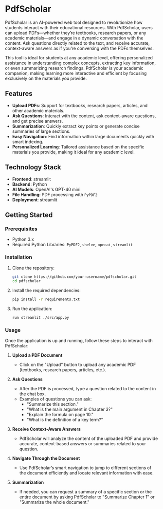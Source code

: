 # PdfScholar

PdfScholar is an AI-powered web tool designed to revolutionize how students interact with their educational resources. With PdfScholar, users can upload PDFs—whether they’re textbooks, research papers, or any academic materials—and engage in a dynamic conversation with the content. Ask questions directly related to the text, and receive accurate, context-aware answers as if you're conversing with the PDFs themselves.

This tool is ideal for students at any academic level, offering personalized assistance in understanding complex concepts, extracting key information, or even summarizing research findings. PdfScholar is your academic companion, making learning more interactive and efficient by focusing exclusively on the materials you provide.

## Features

- **Upload PDFs**: Support for textbooks, research papers, articles, and other academic materials.
- **Ask Questions**: Interact with the content, ask context-aware questions, and get precise answers.
- **Summarization**: Quickly extract key points or generate concise summaries of large sections.
- **Easy Navigation**: Find information within large documents quickly with smart indexing.
- **Personalized Learning**: Tailored assistance based on the specific materials you provide, making it ideal for any academic level.

## Technology Stack

- **Frontend**: streamlit
- **Backend**: Python 
- **AI Models**: OpenAI's GPT-40 mini
- **File Handling**: PDF processing with `PyPDF2`
- **Deployment**: streamlit

## Getting Started

### Prerequisites

- Python 3.x
- Required Python Libraries: `PyPDF2`, `shelve`, `openai`, `streamlit`

### Installation

1. Clone the repository:
   ```bash
   git clone https://github.com/your-username/pdfscholar.git
   cd pdfscholar
   
2. Install the required dependencies:
   ```bash
   pip install -r requirements.txt
   
3. Run the application:
   ```bash
   run streamlit ./src/app.py

### Usage

Once the application is up and running, follow these steps to interact with PdfScholar:

1. **Upload a PDF Document**
   - Click on the "Upload" button to upload any academic PDF (textbooks, research papers, articles, etc.).

2. **Ask Questions**
   - After the PDF is processed, type a question related to the content in the chat box.
   - Examples of questions you can ask:
     - "Summarize this section."
     - "What is the main argument in Chapter 3?"
     - "Explain the formula on page 10."
     - "What is the definition of a key term?"

3. **Receive Context-Aware Answers**
   - PdfScholar will analyze the content of the uploaded PDF and provide accurate, context-based answers or summaries related to your question.
   
4. **Navigate Through the Document**
   - Use PdfScholar’s smart navigation to jump to different sections of the document efficiently and locate relevant information with ease.
   
5. **Summarization**
   - If needed, you can request a summary of a specific section or the entire document by asking PdfScholar to "Summarize Chapter 1" or "Summarize the whole document."


